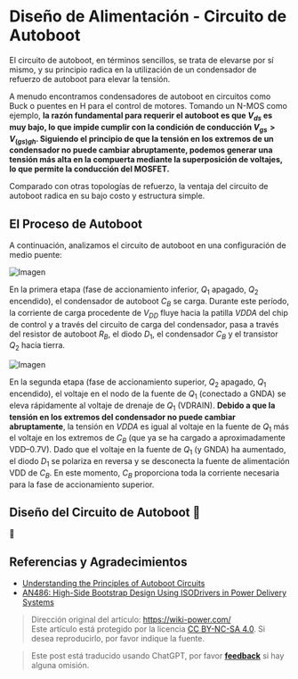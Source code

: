# Diseño de Alimentación - Circuito de Autoboot

El circuito de autoboot, en términos sencillos, se trata de elevarse por sí mismo, y su principio radica en la utilización de un condensador de refuerzo de autoboot para elevar la tensión.

A menudo encontramos condensadores de autoboot en circuitos como Buck o puentes en H para el control de motores. Tomando un N-MOS como ejemplo, **la razón fundamental para requerir el autoboot es que $V_{ds}$ es muy bajo, lo que impide cumplir con la condición de conducción $V_{gs}>V_{(gs)gh}$. Siguiendo el principio de que la tensión en los extremos de un condensador no puede cambiar abruptamente, podemos generar una tensión más alta en la compuerta mediante la superposición de voltajes, lo que permite la conducción del MOSFET.**

Comparado con otras topologías de refuerzo, la ventaja del circuito de autoboot radica en su bajo costo y estructura simple.

## El Proceso de Autoboot

A continuación, analizamos el circuito de autoboot en una configuración de medio puente:

![Imagen](https://media.wiki-power.com/img/20211221151809.png)

En la primera etapa (fase de accionamiento inferior, $Q_1$ apagado, $Q_2$ encendido), el condensador de autoboot $C_B$ se carga. Durante este período, la corriente de carga procedente de $V_{DD}$ fluye hacia la patilla $VDDA$ del chip de control y a través del circuito de carga del condensador, pasa a través del resistor de autoboot $R_B$, el diodo $D_1$, el condensador $C_B$ y el transistor $Q_2$ hacia tierra.

![Imagen](https://media.wiki-power.com/img/20211221164719.png)

En la segunda etapa (fase de accionamiento superior, $Q_2$ apagado, $Q_1$ encendido), el voltaje en el nodo de la fuente de $Q_1$ (conectado a GNDA) se eleva rápidamente al voltaje de drenaje de $Q_1$ (VDRAIN). **Debido a que la tensión en los extremos del condensador no puede cambiar abruptamente**, la tensión en $VDDA$ es igual al voltaje en la fuente de $Q_1$ más el voltaje en los extremos de $C_B$ (que ya se ha cargado a aproximadamente VDD–0.7V). Dado que el voltaje en la fuente de $Q_1$ (y GNDA) ha aumentado, el diodo $D_1$ se polariza en reversa y se desconecta la fuente de alimentación VDD de $C_B$. En este momento, $C_B$ proporciona toda la corriente necesaria para la fase de accionamiento superior.

## Diseño del Circuito de Autoboot 🚧

🚧

## Referencias y Agradecimientos

- [Understanding the Principles of Autoboot Circuits](https://mp.weixin.qq.com/s/ycmthR0131WvkypGJIz7xg)
- [AN486: High-Side Bootstrap Design Using ISODrivers in Power Delivery Systems](https://www.skyworksinc.com/-/media/SkyWorks/SL/documents/public/application-notes/AN486.pdf)

> Dirección original del artículo: <https://wiki-power.com/>  
> Este artículo está protegido por la licencia [CC BY-NC-SA 4.0](https://creativecommons.org/licenses/by/4.0/deed.zh). Si desea reproducirlo, por favor indique la fuente.

> Este post está traducido usando ChatGPT, por favor [**feedback**](https://github.com/linyuxuanlin/Wiki_MkDocs/issues/new) si hay alguna omisión.
